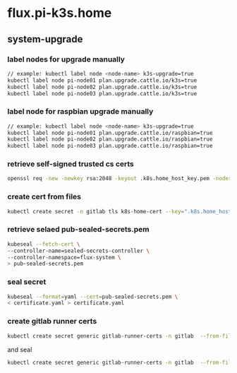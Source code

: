 # flux.pi-k3s.home

## system-upgrade
### label nodes for upgrade manually
```sh
// example: kubectl label node <node-name> k3s-upgrade=true
kubectl label node pi-node01 plan.upgrade.cattle.io/k3s=true
kubectl label node pi-node02 plan.upgrade.cattle.io/k3s=true
kubectl label node pi-node03 plan.upgrade.cattle.io/k3s=true
```

### label node for raspbian upgrade manually
```sh
// example: kubectl label node <node-name> k3s-upgrade=true
kubectl label node pi-node01 plan.upgrade.cattle.io/raspbian=true
kubectl label node pi-node02 plan.upgrade.cattle.io/raspbian=true
kubectl label node pi-node03 plan.upgrade.cattle.io/raspbian=true
```

### retrieve self-signed trusted cs certs
```sh
openssl req -new -newkey rsa:2048 -keyout .k8s.home_host_key.pem -nodes -subj "/CN=*.k8s.home" |   curl -v -fk --data-binary @- -o k8s.home_host.pem "https://cubietruck/sign?ns=*.k8s.home"
```

### create cert from files
```sh
kubectl create secret -n gitlab tls k8s-home-cert --key=".k8s.home_host_key.pem" --cert="k8s.home_host.pem" --dry-run=client -o yaml > k8s-home-cert.yaml
```

### retrieve selaed pub-sealed-secrets.pem
```sh
kubeseal --fetch-cert \
--controller-name=sealed-secrets-controller \
--controller-namespace=flux-system \
> pub-sealed-secrets.pem
```

### seal secret
```sh
kubeseal --format=yaml --cert=pub-sealed-secrets.pem \
< certificate.yaml > certificate.yaml
```

### create gitlab runner certs
```sh
kubectl create secret generic gitlab-runner-certs -n gitlab  --from-file=gitlab.k8s.home.crt="k8s.home_host.pem" --from-file=registry.k8s.home.crt="k8s.home_host.pem"  --from-file=minio.k8s.home.crt="k8s.home_host.pem" --dry-run=client -o yaml > gitlab-runner-certs.yaml
```
and seal
```sh
kubectl create secret generic gitlab-runner-certs -n gitlab  --from-file=gitlab.k8s.home.crt="k8s.home_host.pem" --from-file=registry.k8s.home.crt="k8s.home_host.pem"  --from-file=minio.k8s.home.crt="k8s.home_host.pem" --dry-run=client -o yaml > gitlab-runner-certs.yaml
```

